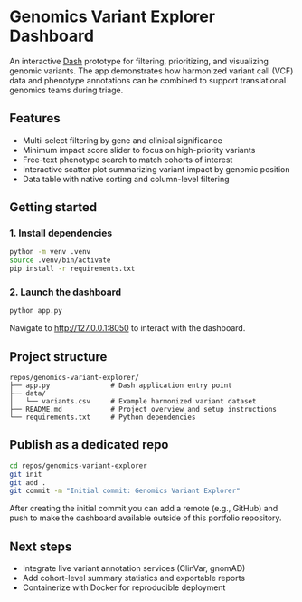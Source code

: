 # Genomics Variant Explorer Dashboard

An interactive [Dash](https://dash.plotly.com/) prototype for filtering, prioritizing, and visualizing genomic variants. The app demonstrates how harmonized variant call (VCF) data and phenotype annotations can be combined to support translational genomics teams during triage.

## Features
- Multi-select filtering by gene and clinical significance
- Minimum impact score slider to focus on high-priority variants
- Free-text phenotype search to match cohorts of interest
- Interactive scatter plot summarizing variant impact by genomic position
- Data table with native sorting and column-level filtering

## Getting started

### 1. Install dependencies
```bash
python -m venv .venv
source .venv/bin/activate
pip install -r requirements.txt
```

### 2. Launch the dashboard
```bash
python app.py
```

Navigate to http://127.0.0.1:8050 to interact with the dashboard.

## Project structure
```
repos/genomics-variant-explorer/
├── app.py               # Dash application entry point
├── data/
│   └── variants.csv     # Example harmonized variant dataset
├── README.md            # Project overview and setup instructions
└── requirements.txt     # Python dependencies
```

## Publish as a dedicated repo
```bash
cd repos/genomics-variant-explorer
git init
git add .
git commit -m "Initial commit: Genomics Variant Explorer"
```

After creating the initial commit you can add a remote (e.g., GitHub) and push
to make the dashboard available outside of this portfolio repository.

## Next steps
- Integrate live variant annotation services (ClinVar, gnomAD)
- Add cohort-level summary statistics and exportable reports
- Containerize with Docker for reproducible deployment
